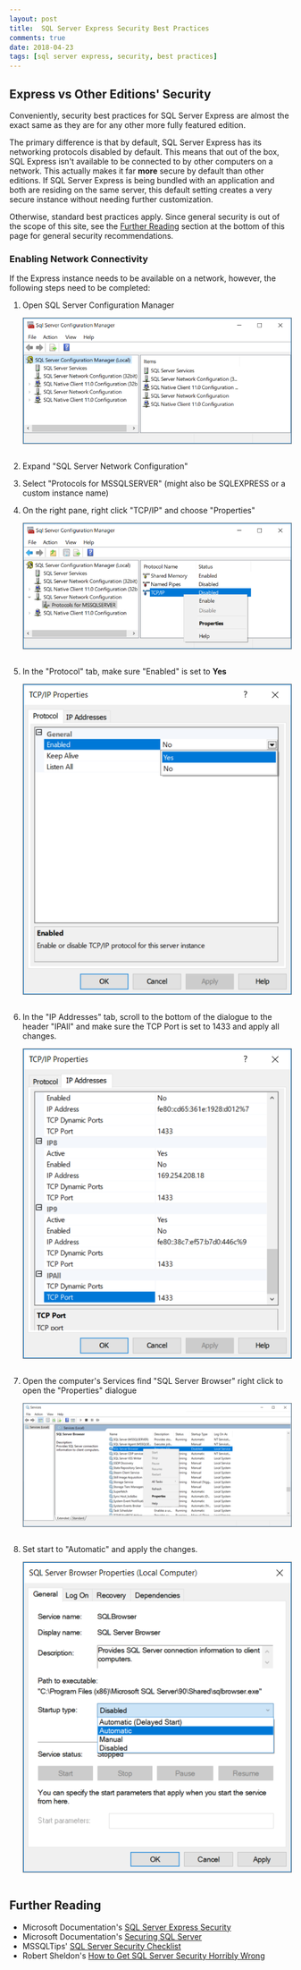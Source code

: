 ```yaml
---
layout: post
title:  SQL Server Express Security Best Practices
comments: true
date: 2018-04-23
tags: [sql server express, security, best practices]
---
```


## Express vs Other Editions' Security

Conveniently, security best practices for SQL Server Express are almost
the exact same as they are for any other more fully featured edition.

The primary difference is that by default, SQL Server Express has its networking
protocols disabled by default. This means that out of the box, SQL Express isn't available
to be connected to by other computers on a network. This actually makes it far **more** secure
by default than other editions. If SQL Server Express is being bundled with an application
and both are residing on the same server, this default setting creates a very secure
instance without needing further customization.

Otherwise, standard best practices apply. Since general security is out of the scope
of this site, see the [Further Reading](#further-reading) section at the bottom of this page
for general security recommendations.


### Enabling Network Connectivity
If the Express instance needs to be available on a network, however, the following steps need
to be completed:

1. Open SQL Server Configuration Manager

      <div>
      <img style="display: block; border: 1px solid gray;" src="../img/sql_configuration_manager_1.PNG" title="SQL Server Express Configuration Manager" alt="SQL Server Express Configuration Manager">
      <br/>
      </div>

2. Expand "SQL Server Network Configuration"
3. Select "Protocols for MSSQLSERVER" (might also be SQLEXPRESS or a custom instance name)
4. On the right pane, right click "TCP/IP" and choose "Properties"

      <div>
      <img style="display: block; border: 1px solid gray;" src="../img/sql_configuration_manager_2.PNG" title="SQL Server Express Configuration Manager" alt="SQL Server Express Configuration Manager">
      <br/>
      </div>

5. In the "Protocol" tab, make sure "Enabled" is set to **Yes**

      <div>
      <img style="display: block; border: 1px solid gray;" src="../img/sql_configuration_manager_3.PNG" title="SQL Server Express Configuration Manager" alt="SQL Server Express Configuration Manager">
      <br/>
      </div>

6. In the "IP Addresses" tab, scroll to the bottom of the dialogue to the header "IPAll" and  make sure the TCP Port is set to 1433 and apply all changes.

      <div>
      <img style="display: block; border: 1px solid gray;" src="../img/sql_configuration_manager_4.PNG" title="SQL Server Express Configuration Manager" alt="SQL Server Express Configuration Manager">
      <br/>
      </div>

7. Open the computer's Services find "SQL Server Browser" right click to open the "Properties" dialogue

      <div>
      <img style="display: block; border: 1px solid gray;" src="../img/sql_configuration_manager_5.PNG" title="SQL Server Express Configuration Manager" alt="SQL Server Express Configuration Manager">
      <br/>
      </div>

8. Set start to "Automatic" and apply the changes.

      <div>
      <img style="display: block; border: 1px solid gray;" src="../img/sql_configuration_manager_6.PNG" title="SQL Server Express Configuration Manager" alt="SQL Server Express Configuration Manager">
      <br/>
      </div>


## Further Reading

* Microsoft Documentation's [SQL Server Express Security](https://docs.microsoft.com/en-us/dotnet/framework/data/adonet/sql/sql-server-express-security)
* Microsoft Documentation's [Securing SQL Server](https://docs.microsoft.com/en-us/sql/relational-databases/security/securing-sql-server)
* MSSQLTips' [SQL Server Security Checklist](https://www.mssqltips.com/sqlservertip/3159/sql-server-security-checklist/)
* Robert Sheldon's [How to Get SQL Server Security Horribly Wrong](https://www.red-gate.com/simple-talk/sql/database-administration/how-to-get-sql-server-security-horribly-wrong/)
